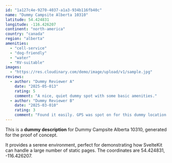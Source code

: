 ```yaml
---
id: "1a127c4e-9270-4037-a1a3-934b116fb40c"
name: "Dummy Campsite Alberta 10310"
latitude: 54.424831
longitude: -116.426207
continent: "north-america"
country: "canada"
region: "alberta"
amenities:
  - "cell-service"
  - "dog-friendly"
  - "water"
  - "RV-suitable"
images:
  - "https://res.cloudinary.com/demo/image/upload/v1/sample.jpg"
reviews:
  - author: "Dummy Reviewer A"
    date: "2025-05-013"
    rating: 5
    comment: "A nice, quiet dummy spot with some basic amenities."
  - author: "Dummy Reviewer B"
    date: "2025-03-010"
    rating: 3
    comment: "Found it easily. GPS was spot on for this dummy location."
---
```


This is a **dummy description** for Dummy Campsite Alberta 10310, generated for the proof of concept.

It provides a serene environment, perfect for demonstrating how SvelteKit can handle a large number of static pages. The coordinates are 54.424831, -116.426207.
